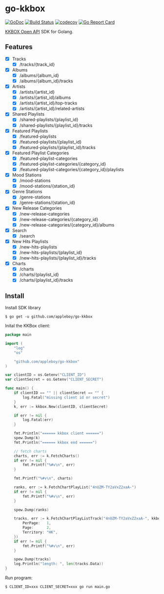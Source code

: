 # go-kkbox

[![GoDoc](https://godoc.org/github.com/appleboy/go-kkbox?status.svg)](https://godoc.org/github.com/appleboy/go-kkbox)
[![Build Status](https://cloud.drone.io/api/badges/appleboy/go-kkbox/status.svg)](https://cloud.drone.io/appleboy/go-kkbox)
[![codecov](https://codecov.io/gh/appleboy/go-kkbox/branch/master/graph/badge.svg)](https://codecov.io/gh/appleboy/go-kkbox)
[![Go Report Card](https://goreportcard.com/badge/github.com/appleboy/go-kkbox)](https://goreportcard.com/report/github.com/appleboy/go-kkbox)

[KKBOX Open API](https://docs-en.kkbox.codes/) SDK for Golang.

## Features

* [x] Tracks
  - [x] /tracks/{track_id}
* [x] Albums
  - [x] /albums/{album_id}
  - [x] /albums/{album_id}/tracks
* [x] Artists
  - [x] /artists/{artist_id}
  - [x] /artists/{artist_id}/albums
  - [x] /artists/{artist_id}/top-tracks
  - [x] /artists/{artist_id}/related-artists
* [x] Shared Playlists
  - [x] /shared-playlists/{playlist_id}
  - [x] /shared-playlists/{playlist_id}/tracks
* [x] Featured Playlists
  - [x] /featured-playlists
  - [x] /featured-playlists/{playlist_id}
  - [x] /featured-playlists/{playlist_id}/tracks
* [x] Featured Playlist Categories
  - [x] /featured-playlist-categories
  - [x] /featured-playlist-categories/{category_id}
  - [x] /featured-playlist-categories/{category_id}/playlists
* [x] Mood Stations
  - [x] /mood-stations
  - [x] /mood-stations/{station_id}
* [x] Genre Stations
  - [x] /genre-stations
  - [x] /genre-stations/{station_id}
* [x] New Release Categories
  - [x] /new-release-categories
  - [x] /new-release-categories/{category_id}
  - [x] /new-release-categories/{category_id}/albums
* [x] Search
  - [x] /search
* [x] New Hits Playlists
  - [x] /new-hits-playlists
  - [x] /new-hits-playlists/{playlist_id}
  - [x] /new-hits-playlists/{playlist_id}/tracks
* [x] Charts
  - [x] /charts
  - [x] /charts/{playlist_id}
  - [x] /charts/{playlist_id}/tracks

## Install

Install SDK library

```
$ go get -u github.com/appleboy/go-kkbox
```

Inital the KKBox client:

```go
package main

import (
	"log"
	"os"

	"github.com/appleboy/go-kkbox"
)

var clientID = os.Getenv("CLIENT_ID")
var clientSecret = os.Getenv("CLIENT_SECRET")

func main() {
	if clientID == "" || clientSecret == "" {
		log.Fatal("missing client id or secret")
	}
	k, err := kkbox.New(clientID, clientSecret)

	if err != nil {
		log.Fatal(err)
	}

	fmt.Println("====== kkbox client ======")
	spew.Dump(k)
	fmt.Println("====== kkbox end ======")

	// fetch charts
	charts, err := k.FetchCharts()
	if err != nil {
		fmt.Printf("%#v\n", err)
	}

	fmt.Printf("%#v\n", charts)

	ranks, err := k.FetchChartPlayList("4nUZM-TY2aVxZ2xaA-")
	if err != nil {
		fmt.Printf("%#v\n", err)
	}

	spew.Dump(ranks)

	tracks, err := k.FetchChartPlayListTrack("4nUZM-TY2aVxZ2xaA-", kkbox.Param{
		PerPage:   1,
		Page:      2,
		Territory: "HK",
	})
	if err != nil {
		fmt.Printf("%#v\n", err)
	}

	spew.Dump(tracks)
	log.Println("length: ", len(tracks.Data))
}
```

Run program:

```sh
$ CLIENT_ID=xxx CLIENT_SECRET=xxx go run main.go
```
